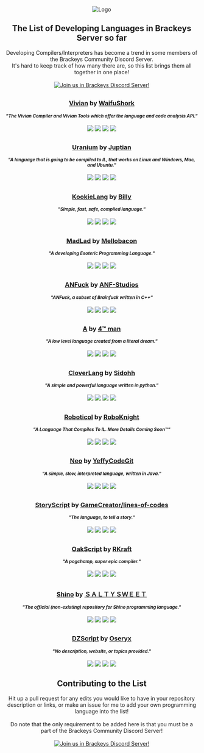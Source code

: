 <p align="center">
  <img src="http://cdn.discordapp.com/emojis/483612861898162187.png" alt="Logo">
  
  <h2 align="center"><strong>The List of Developing Languages in Brackeys Server so far</strong></h2>

  <p align="center">
    Developing Compilers/Interpreters has become a trend in some members of the Brackeys Community Discord Server.
    <br />
    It's hard to keep track of how many there are, so this list brings them all together in one place!
    <br /><br />
    <a href="https://discord.gg/brackeys"><img alt="Join us in Brackeys Discord Server!" src="https://img.shields.io/badge/%20-Join%20us%20in%20Brackeys%20Discord%20Server!-7289DA?style=for-the-badge&logo=discord&logoColor=f0f0f0"></a>
  </p>
<h2></h2>

  <h3 align="center">
    <strong><a href="https://github.com/WaifuShork/Vivian">Vivian</a></strong> by <a href="https://github.com/WaifuShork/">WaifuShork</a>
  </h3>
  <p align="center">
    <sup><strong><i>
      "The Vivian Compiler and Vivian Tools which offer the language and code analysis API."
      </i></strong></sup>
    <br/><br/>
    <img src="https://img.shields.io/github/stars/WaifuShork/Vivian?style=flat-square">
    <img src="https://img.shields.io/github/license/WaifuShork/Vivian?style=flat-square">
    <img src="https://img.shields.io/github/last-commit/WaifuShork/Vivian?style=flat-square">
    <img src="https://img.shields.io/github/languages/top/WaifuShork/Vivian?style=flat-square">
  </p>

<h2></h2>

  <h3 align="center">
  <strong><a href="https://github.com/Juptian/Uranium">Uranium</a></strong> by <a href="https://github.com/Juptian">Juptian</a>
  </h3>
  <p align="center">
    <sup><strong><i>
      "A language that is going to be compiled to IL, that works on Linux and Windows, Mac, and Ubuntu."
    </i></strong></sup>
    <br/><br/>
    <img src="https://img.shields.io/github/stars/Juptian/Uranium?style=flat-square">
    <img src="https://img.shields.io/github/license/Juptian/Uranium?style=flat-square">
    <img src="https://img.shields.io/github/last-commit/juptian/Uranium?style=flat-square">
    <img src="https://img.shields.io/github/languages/top/Juptian/Uranium?style=flat-square">
  </p>
  
<h2></h2>

  <h3 align="center">
  <strong><a href="https://github.com/kookielang">KookieLang</a></strong> by <a href="https://github.com/billyeatcookies">Billy</a>
  </h3>
  <p align="center">
    <sup><strong><i>
      "Simple, fast, safe, compiled language."
    </i></strong></sup>
    <br/><br/>
    <img src="https://img.shields.io/github/stars/kookielang/Kookie?style=flat-square">
    <img src="https://img.shields.io/github/license/kookielang/Kookie?style=flat-square">
    <img src="https://img.shields.io/github/last-commit/kookielang/Kookie?style=flat-square">
    <img src="https://img.shields.io/github/languages/top/kookielang/Kookie?style=flat-square">
  </p>
  
<h2></h2>

  <h3 align="center">
    <strong><a href="https://github.com/mellobacon/MadLad">MadLad</a></strong> by <a href="https://github.com/mellobacon">Mellobacon</a>
  </h3>
  <p align="center">
    <sup><strong><i>
      "A developing Esoteric Programming Language."
    </i></strong></sup>
    <br/><br/>
    <img src="https://img.shields.io/github/stars/mellobacon/MadLad?style=flat-square">
    <img src="https://img.shields.io/github/license/mellobacon/MadLad?style=flat-square">
    <img src="https://img.shields.io/github/last-commit/mellobacon/MadLad?style=flat-square">
    <img src="https://img.shields.io/github/languages/top/mellobacon/MadLad?style=flat-square">
  </p>

<h2></h2>

  <h3 align="center">
  <strong><a href="https://github.com/ANF-Studios/Brainfuck-Interpreter/tree/cpp_impl_anfuck">ANFuck</a></strong> by <a href="https://github.com/ANF-Studios">ANF-Studios</a>
  </h3>
  <p align="center">
    <sup><strong><i>
      "ANFuck, a subset of Brainfuck written in C++"
    </i></strong></sup>
    <br/><br/>
    <img src="https://img.shields.io/github/stars/ANF-Studios/ANFuck?style=flat-square">
    <img src="https://img.shields.io/github/license/ANF-Studios/ANFuck?style=flat-square">
    <img src="https://img.shields.io/github/last-commit/ANF-Studios/ANFuck?style=flat-square">
    <img src="https://img.shields.io/github/languages/top/ANF-Studios/ANFuck?style=flat-square">
  </p>

<h2></h2>

  <h3 align="center">
  <strong><a href="https://github.com/Pi-Man/A_Compiler">A</a></strong> by <a href="https://github.com/Pi-Man">4™ man</a>
  </h3>
  <p align="center">
    <sup><strong><i>
      "A low level language created from a literal dream."
    </i></strong></sup>
    <br/><br/>
    <img src="https://img.shields.io/github/stars/Pi-Man/A_Compiler?style=flat-square">
    <img src="https://img.shields.io/github/license/Pi-Man/A_Compiler?style=flat-square">
    <img src="https://img.shields.io/github/last-commit/Pi-Man/A_Compiler?style=flat-square">
    <img src="https://img.shields.io/github/languages/top/Pi-Man/A_Compiler?style=flat-square">
  </p>
  
<h2></h2>

  <h3 align="center">
    <strong><a href="https://github.com/Sidohh/CloverLang">CloverLang</a></strong> by <a href="https://github.com/Sidohh">Sidohh</a>
  </h3>
  <p align="center">
    <sup><strong><i>
      "A simple and powerful language written in python."
    </i></strong></sup>
    <br/><br/>
    <img src="https://img.shields.io/github/stars/Sidohh/CloverLang?style=flat-square">
    <img src="https://img.shields.io/github/license/Sidohh/CloverLang?style=flat-square">
    <img src="https://img.shields.io/github/last-commit/Sidohh/CloverLang?style=flat-square">
    <img src="https://img.shields.io/github/languages/top/Sidohh/CloverLang?style=flat-square">
  </p>

<h2></h2>

  <h3 align="center">
  <strong><a href="https://github.com/roboknight5/Roboticol">Roboticol</a></strong> by <a href="https://github.com/roboknight5">RoboKnight</a>
  </h3>
  <p align="center">
    <sup><strong><i>
      "A Language That Compiles To IL. More Details Coming Soon™"
    </i></strong></sup>
    <br/><br/>
    <img src="https://img.shields.io/github/stars/roboknight5/Roboticol?style=flat-square">
    <img src="https://img.shields.io/github/license/roboknight5/Roboticol?style=flat-square">
    <img src="https://img.shields.io/github/last-commit/roboknight5/Roboticol?style=flat-square">
    <img src="https://img.shields.io/github/languages/top/roboknight5/Roboticol?style=flat-square">
  </p>

<h2></h2>

  <h3 align="center">
  <strong><a href="https://github.com/Unammed-Language-Project/Neo">Neo</a></strong> by <a href="https://github.com/YeffyCodeGit">YeffyCodeGit</a>
  </h3>
  <p align="center">
    <sup><strong><i>
      "A simple, slow, interpreted language, written in Java."
    </i></strong></sup>
    <br/><br/>
    <img src="https://img.shields.io/github/stars/Unammed-Language-Project/Unammed-Language?style=flat-square">
    <img src="https://img.shields.io/github/license/Unammed-Language-Project/Unammed-Language?style=flat-square">
    <img src="https://img.shields.io/github/last-commit/Unammed-Language-Project/Unammed-Language?style=flat-square">
    <img src="https://img.shields.io/github/languages/top/Unammed-Language-Project/Unammed-Language?style=flat-square">
  </p>

<h2></h2>

  <h3 align="center">
  <strong><a href="https://github.com/lines-of-codes/StoryScript">StoryScript</a></strong> by <a href="https://github.com/lines-of-codes">GameCreator/lines-of-codes</a>
  </h3>
  <p align="center">
    <sup><strong><i>
      "The language, to tell a story."
    </i></strong></sup>
    <br/><br/>
    <img src="https://img.shields.io/github/stars/lines-of-codes/StoryScript?style=flat-square">
    <img src="https://img.shields.io/github/license/lines-of-codes/StoryScript?style=flat-square">
    <img src="https://img.shields.io/github/last-commit/lines-of-codes/StoryScript?style=flat-square">
    <img src="https://img.shields.io/github/languages/top/lines-of-codes/StoryScript?style=flat-square">
  </p>

<h2></h2>

  <h3 align="center">
  <strong><a href="https://github.com/rushilkoul/oakscript">OakScript</a></strong> by <a href="https://github.com/rushilkoul">RKraft</a>
  </h3>
  <p align="center">
    <sup><strong><i>
      "A pogchamp, super epic compiler."
    </i></strong></sup>
    <br/><br/>
    <img src="https://img.shields.io/github/stars/rushilkoul/oakscript?style=flat-square">
    <img src="https://img.shields.io/github/license/rushilkoul/oakscript?style=flat-square">
    <img src="https://img.shields.io/github/last-commit/rushilkoul/oakscript?style=flat-square">
    <img src="https://img.shields.io/github/languages/top/rushilkoul/oakscript?style=flat-square">
  </p>

<h2></h2>

  <h3 align="center">
  <strong><a href="https://github.com/salty-sweet/Shino">Shino</a></strong> by <a href="https://github.com/salty-sweet">ＳＡＬＴＹＳＷＥＥＴ</a>
  </h3>
  <p align="center">
    <sup><strong><i>
      "The official (non-existing) repository for Shino programming language."
    </i></strong></sup>
    <br/><br/>
    <img src="https://img.shields.io/github/stars/salty-sweet/Shino?style=flat-square">
    <img src="https://img.shields.io/github/license/salty-sweet/Shino?style=flat-square">
    <img src="https://img.shields.io/github/last-commit/salty-sweet/Shino?style=flat-square">
    <img src="https://img.shields.io/github/languages/top/salty-sweet/Shino?style=flat-square">
  </p>

<h2></h2>

  <h3 align="center">
  <strong><a href="https://github.com/404https://github.com/Oseryx/DZScript">DZScript</a></strong> by <a href="https://github.com/Oseryx">Oseryx</a>
  </h3>
  <p align="center">
    <sup><strong><i>
      "No description, website, or topics provided."
    </i></strong></sup>
    <br/><br/>
    <img src="https://img.shields.io/github/stars/Oseryx/DZScript?style=flat-square">
    <img src="https://img.shields.io/github/license/Oseryx/DZScript?style=flat-square">
    <img src="https://img.shields.io/github/last-commit/Oseryx/DZScript?style=flat-square">
    <img src="https://img.shields.io/github/languages/top/Oseryx/DZScript?style=flat-square">
  </p>
  
<h2></h2>
  <h2 align="center"><strong>Contributing to the List</strong></h2>

  <p align="center">
    Hit up a pull request for any edits you would like to have in your repository description or links, or make an issue for me to add your own programming language into the list!
    <br /><br />
    Do note that the only requirement to be added here is that you must be a part of the Brackeys Community Discord Server!
    <br /><br />
    <a href="https://discord.gg/brackeys"><img alt="Join us in Brackeys Discord Server!" src="https://img.shields.io/badge/%20-Join%20us%20in%20Brackeys%20Discord%20Server!-7289DA?style=for-the-badge&logo=discord&logoColor=f0f0f0"></a>
  </p>
</p>


